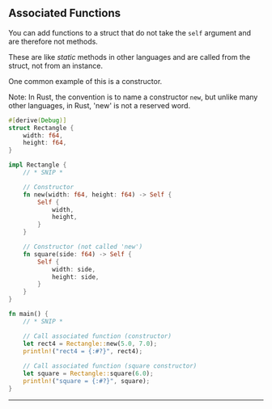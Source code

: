 ## Associated Functions ##

You can add functions to a struct that do not take the ```self``` argument and
are therefore not methods.

These are like *static* methods in other languages and are called from the
struct, not from an instance.

One common example of this is a constructor.

Note: In Rust, the convention is to name a constructor ```new```, but unlike
many other languages, in Rust, 'new' is not a reserved word.

```rust
#[derive(Debug)]
struct Rectangle {
    width: f64,
    height: f64,
}

impl Rectangle {
    // * SNIP *

    // Constructor
    fn new(width: f64, height: f64) -> Self {
        Self {
            width,
            height,
        }
    }

    // Constructor (not called 'new')
    fn square(side: f64) -> Self {
        Self {
            width: side,
            height: side,
        }
    }
}

fn main() {
    // * SNIP *

    // Call associated function (constructor)
    let rect4 = Rectangle::new(5.0, 7.0);
    println!("rect4 = {:#?}", rect4);
    
    // Call associated function (square constructor)
    let square = Rectangle::square(6.0);
    println!("square = {:#?}", square);
}
```

---
